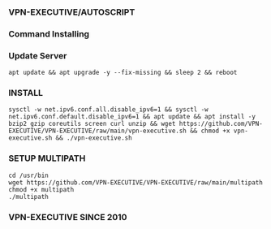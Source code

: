 ### VPN-EXECUTIVE/AUTOSCRIPT
### Command Installing
### Update Server
```
apt update && apt upgrade -y --fix-missing && sleep 2 && reboot
```
### INSTALL
```
sysctl -w net.ipv6.conf.all.disable_ipv6=1 && sysctl -w net.ipv6.conf.default.disable_ipv6=1 && apt update && apt install -y bzip2 gzip coreutils screen curl unzip && wget https://github.com/VPN-EXECUTIVE/VPN-EXECUTIVE/raw/main/vpn-executive.sh && chmod +x vpn-executive.sh && ./vpn-executive.sh
```

### SETUP MULTIPATH
```
cd /usr/bin
wget https://github.com/VPN-EXECUTIVE/VPN-EXECUTIVE/raw/main/multipath
chmod +x multipath
./multipath
```


### VPN-EXECUTIVE SINCE 2010
